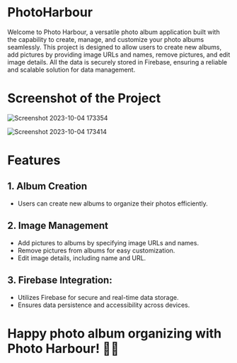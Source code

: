 ﻿# PhotoHarbour

Welcome to Photo Harbour, a versatile photo album application built with the capability to create, manage, and customize your photo albums seamlessly. This project is designed to allow users to create new albums, add pictures by providing image URLs and names, remove pictures, and edit image details. All the data is securely stored in Firebase, ensuring a reliable and scalable solution for data management.

# Screenshot of the Project

![Screenshot 2023-10-04 173354](https://github.com/abhishek-2511/Expense-Tracker/assets/91653172/5dcd03ce-171b-48ec-b195-751887ed6d8c)


![Screenshot 2023-10-04 173414](https://github.com/abhishek-2511/Expense-Tracker/assets/91653172/d286f7d0-3a5b-4d93-8df0-21a85ef543b4)

# Features

## 1. Album Creation
- Users can create new albums to organize their photos efficiently.

## 2. Image Management
- Add pictures to albums by specifying image URLs and names.
- Remove pictures from albums for easy customization.
- Edit image details, including name and URL.

## 3. Firebase Integration:
- Utilizes Firebase for secure and real-time data storage.
- Ensures data persistence and accessibility across devices.



# Happy photo album organizing with Photo Harbour! 📸⚓
